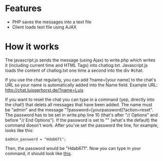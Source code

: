 # Features

- PHP saves the messages into a text file
- Client loads text file using AJAX

# How it works

The javascript.js sends the message (using Ajax) to write.php which writes it (including current time and HTML Tags) into chatlog.txt. Javascript.js loads the content of chatlog.txt one time a second into the div #chat.

If you use the chat regularly, you can add ?name=[your name] to the chat's URL so your name is automatically added into the Name field. Example URL: http://chat.luisgerhorst.de/?name=Luis

If you want to reset the chat you can type in a command (yep, directly into the chat!) that delets all messages that have been added. The name must be "admin" and the message "?password=[yourpassword]?action=reset". The password has to be set in write.php line 10 (that's after "// Options" and before "// End Options"). If the password is set to "" (what's the default) the command doesn't work. After you've set the password the line, for example, looks like this:

    $admin_password = "Hdab671";
    
Then, the password would be "Hdab671". Now you can type in your command, it should look like [this](http://cl.ly/GwnX).
